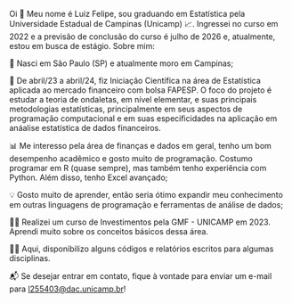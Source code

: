 Oi 👋
Meu nome é Luiz Felipe, sou graduando em Estatística pela Universidade Estadual de Campinas (Unicamp) 📈. Ingressei no curso em 2022 e a previsão de conclusão do curso é julho de 2026 e, atualmente, estou em busca de estágio. Sobre mim:

🚩 Nasci em São Paulo (SP) e atualmente moro em Campinas;

🌳 De abril/23 a abril/24, fiz Iniciação Científica na área de Estatística aplicada ao mercado financeiro com bolsa FAPESP. O foco do projeto é estudar a teoria de ondaletas, em nível elementar, e suas
principais metodologias estatísticas, principalmente em seus aspectos de programação computacional e em suas especificidades na aplicação em anáalise estatística de dados financeiros. 

📊 Me interesso pela área de finanças e dados em geral, tenho um bom desempenho acadêmico e gosto muito de programação. Costumo programar em R (quase sempre), mas também tenho experiência com Python. Além disso, tenho Excel avançado;

💡 Gosto muito de aprender, então seria ótimo expandir meu conhecimento em outras linguagens de programação e ferramentas de análise de dados;

🧑‍🎓 Realizei um curso de Investimentos pela GMF - UNICAMP em 2023. Aprendi muito sobre os conceitos básicos dessa área.

🧑‍💻 Aqui, disponibilizo alguns códigos e relatórios escritos para algumas disciplinas.

📬 Se desejar entrar em contato, fique à vontade para enviar um e-mail para l255403@dac.unicamp.br!
